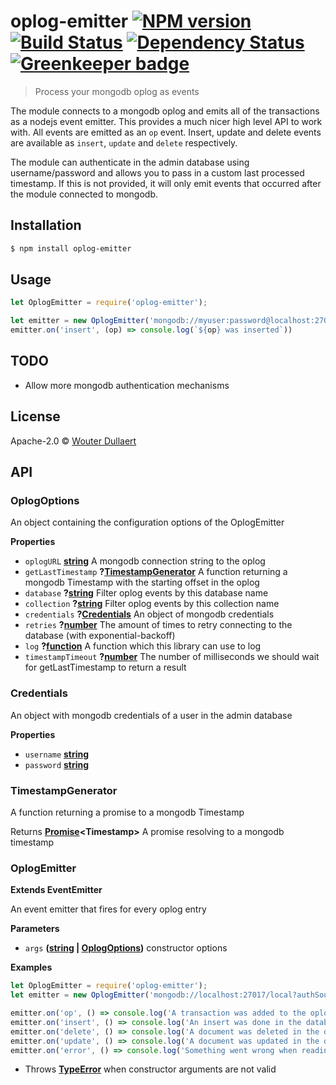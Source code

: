 # oplog-emitter [![NPM version][npm-image]][npm-url] [![Build Status][travis-image]][travis-url] [![Dependency Status][daviddm-image]][daviddm-url] [![Greenkeeper badge][greenkeeper-image]](https://greenkeeper.io/)
> Process your mongodb oplog as events

The module connects to a mongodb oplog and emits all of the transactions as a nodejs event emitter. This provides a much nicer high level API to work with.
All events are emitted as an `op` event. Insert, update and delete events are available as `insert`, `update` and `delete` respectively.

The module can authenticate in the admin database using username/password and allows you to pass in a custom last processed timestamp. If this is not provided, it will only emit events that occurred after the module connected to mongodb.

## Installation

```sh
$ npm install oplog-emitter
```

## Usage

```js
let OplogEmitter = require('oplog-emitter');

let emitter = new OplogEmitter('mongodb://myuser:password@localhost:27000/local?authSource=admin')
emitter.on('insert', (op) => console.log(`${op} was inserted`))
```

## TODO
* Allow more mongodb authentication mechanisms

## License

Apache-2.0 © [Wouter Dullaert](https://wdullaer.com)


[npm-image]: https://badge.fury.io/js/oplog-emitter.svg
[npm-url]: https://npmjs.org/package/oplog-emitter
[travis-image]: https://travis-ci.org/wdullaer/oplog-emitter.svg?branch=master
[travis-url]: https://travis-ci.org/wdullaer/oplog-emitter
[daviddm-image]: https://david-dm.org/wdullaer/oplog-emitter.svg?theme=shields.io
[daviddm-url]: https://david-dm.org/wdullaer/oplog-emitter
[greenkeeper-image]: https://badges.greenkeeper.io/wdullaer/oplog-emitter.svg
[greenkeeper-url]: https://greenkeeper.io/

## API
<!-- Generated by documentation.js. Update this documentation by updating the source code. -->

### OplogOptions

An object containing the configuration options of the OplogEmitter

**Properties**

-   `oplogURL` **[string](https://developer.mozilla.org/en-US/docs/Web/JavaScript/Reference/Global_Objects/String)** A mongodb connection string to the oplog
-   `getLastTimestamp` **?[TimestampGenerator](#timestampgenerator)** A function returning a mongodb Timestamp with the starting offset in the oplog
-   `database` **?[string](https://developer.mozilla.org/en-US/docs/Web/JavaScript/Reference/Global_Objects/String)** Filter oplog events by this database name
-   `collection` **?[string](https://developer.mozilla.org/en-US/docs/Web/JavaScript/Reference/Global_Objects/String)** Filter oplog events by this collection name
-   `credentials` **?[Credentials](#credentials)** An object of mongodb credentials
-   `retries` **?[number](https://developer.mozilla.org/en-US/docs/Web/JavaScript/Reference/Global_Objects/Number)** The amount of times to retry connecting to the database (with exponential-backoff)
-   `log` **?[function](https://developer.mozilla.org/en-US/docs/Web/JavaScript/Reference/Statements/function)** A function which this library can use to log
-   `timestampTimeout` **?[number](https://developer.mozilla.org/en-US/docs/Web/JavaScript/Reference/Global_Objects/Number)** The number of milliseconds we should wait for getLastTimestamp to return a result

### Credentials

An object with mongodb credentials of a user in the admin database

**Properties**

-   `username` **[string](https://developer.mozilla.org/en-US/docs/Web/JavaScript/Reference/Global_Objects/String)**
-   `password` **[string](https://developer.mozilla.org/en-US/docs/Web/JavaScript/Reference/Global_Objects/String)**

### TimestampGenerator

A function returning a promise to a mongodb Timestamp

Returns **[Promise](https://developer.mozilla.org/en-US/docs/Web/JavaScript/Reference/Global_Objects/Promise)&lt;Timestamp>** A promise resolving to a mongodb timestamp

### OplogEmitter

**Extends EventEmitter**

An event emitter that fires for every oplog entry

**Parameters**

-   `args` **([string](https://developer.mozilla.org/en-US/docs/Web/JavaScript/Reference/Global_Objects/String) \| [OplogOptions](#oplogoptions))** constructor options

**Examples**

```javascript
let OplogEmitter = require('oplog-emitter');
let emitter = new OplogEmitter('mongodb://localhost:27017/local?authSource=admin');

emitter.on('op', () => console.log('A transaction was added to the oplog'));
emitter.on('insert', () => console.log('An insert was done in the database'));
emitter.on('delete', () => console.log('A document was deleted in the database'));
emitter.on('update', () => console.log('A document was updated in the database'));
emitter.on('error', () => console.log('Something went wrong when reading'));
```

-   Throws **[TypeError](https://developer.mozilla.org/en-US/docs/Web/JavaScript/Reference/Global_Objects/TypeError)** when constructor arguments are not valid

